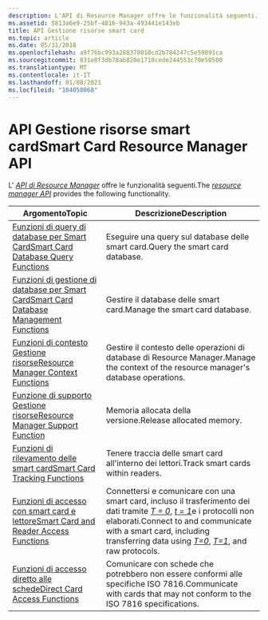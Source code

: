 ```yaml
---
description: L'API di Resource Manager offre le funzionalità seguenti.
ms.assetid: 5813a6e9-25bf-4816-943a-493441e143eb
title: API Gestione risorse smart card
ms.topic: article
ms.date: 05/31/2018
ms.openlocfilehash: a9f76bc993a288370010cd2b784247c5e59091ca
ms.sourcegitcommit: 831e8f3db78ab820e1710cede244553c70e50500
ms.translationtype: MT
ms.contentlocale: it-IT
ms.lasthandoff: 01/08/2021
ms.locfileid: "104058068"
---
```

# <a name="smart-card-resource-manager-api"></a><span data-ttu-id="159b9-103">API Gestione risorse smart card</span><span class="sxs-lookup"><span data-stu-id="159b9-103">Smart Card Resource Manager API</span></span>

<span data-ttu-id="159b9-104">L' [*API di Resource Manager*](../secgloss/r-gly.md) offre le funzionalità seguenti.</span><span class="sxs-lookup"><span data-stu-id="159b9-104">The [*resource manager API*](../secgloss/r-gly.md) provides the following functionality.</span></span>



| <span data-ttu-id="159b9-105">Argomento</span><span class="sxs-lookup"><span data-stu-id="159b9-105">Topic</span></span>                                                                                               | <span data-ttu-id="159b9-106">Descrizione</span><span class="sxs-lookup"><span data-stu-id="159b9-106">Description</span></span>                                                                                                                                                                                                                                                                 |
|-----------------------------------------------------------------------------------------------------|-----------------------------------------------------------------------------------------------------------------------------------------------------------------------------------------------------------------------------------------------------------------------------|
| [<span data-ttu-id="159b9-107">Funzioni di query di database per Smart Card</span><span class="sxs-lookup"><span data-stu-id="159b9-107">Smart Card Database Query Functions</span></span>](smart-card-database-query-functions.md)<br/>           | <span data-ttu-id="159b9-108">Eseguire una query sul database delle smart card.</span><span class="sxs-lookup"><span data-stu-id="159b9-108">Query the smart card database.</span></span><br/>                                                                                                                                                                                                                                   |
| [<span data-ttu-id="159b9-109">Funzioni di gestione di database per Smart Card</span><span class="sxs-lookup"><span data-stu-id="159b9-109">Smart Card Database Management Functions</span></span>](smart-card-database-management-functions.md)<br/> | <span data-ttu-id="159b9-110">Gestire il database delle smart card.</span><span class="sxs-lookup"><span data-stu-id="159b9-110">Manage the smart card database.</span></span><br/>                                                                                                                                                                                                                                  |
| [<span data-ttu-id="159b9-111">Funzioni di contesto Gestione risorse</span><span class="sxs-lookup"><span data-stu-id="159b9-111">Resource Manager Context Functions</span></span>](resource-manager-context-functions.md)<br/>             | <span data-ttu-id="159b9-112">Gestire il contesto delle operazioni di database di Resource Manager.</span><span class="sxs-lookup"><span data-stu-id="159b9-112">Manage the context of the resource manager's database operations.</span></span><br/>                                                                                                                                                                                                |
| [<span data-ttu-id="159b9-113">Funzione di supporto Gestione risorse</span><span class="sxs-lookup"><span data-stu-id="159b9-113">Resource Manager Support Function</span></span>](resource-manager-support-function.md)<br/>               | <span data-ttu-id="159b9-114">Memoria allocata della versione.</span><span class="sxs-lookup"><span data-stu-id="159b9-114">Release allocated memory.</span></span><br/>                                                                                                                                                                                                                                        |
| [<span data-ttu-id="159b9-115">Funzioni di rilevamento delle smart card</span><span class="sxs-lookup"><span data-stu-id="159b9-115">Smart Card Tracking Functions</span></span>](smart-card-tracking-functions.md)<br/>                       | <span data-ttu-id="159b9-116">Tenere traccia delle smart card all'interno dei lettori.</span><span class="sxs-lookup"><span data-stu-id="159b9-116">Track smart cards within readers.</span></span><br/>                                                                                                                                                                                                                                |
| [<span data-ttu-id="159b9-117">Funzioni di accesso con smart card e lettore</span><span class="sxs-lookup"><span data-stu-id="159b9-117">Smart Card and Reader Access Functions</span></span>](smart-card-and-reader-access-functions.md)<br/>     | <span data-ttu-id="159b9-118">Connettersi e comunicare con una smart card, incluso il trasferimento dei dati tramite [*T = 0*](../secgloss/t-gly.md), [*t = 1*](../secgloss/t-gly.md)e i protocolli non elaborati.</span><span class="sxs-lookup"><span data-stu-id="159b9-118">Connect to and communicate with a smart card, including transferring data using [*T=0*](../secgloss/t-gly.md), [*T=1*](../secgloss/t-gly.md), and raw protocols.</span></span><br/> |
| [<span data-ttu-id="159b9-119">Funzioni di accesso diretto alle schede</span><span class="sxs-lookup"><span data-stu-id="159b9-119">Direct Card Access Functions</span></span>](direct-card-access-functions.md)<br/>                         | <span data-ttu-id="159b9-120">Comunicare con schede che potrebbero non essere conformi alle specifiche ISO 7816.</span><span class="sxs-lookup"><span data-stu-id="159b9-120">Communicate with cards that may not conform to the ISO 7816 specifications.</span></span><br/>                                                                                                                                                                                      |



 

 

 
